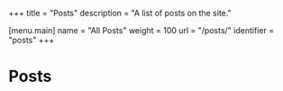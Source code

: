 +++
title = "Posts"
description = "A list of posts on the site."

[menu.main]
	name = "All Posts"
	weight = 100
	url = "/posts/"
	identifier = "posts"
+++

# Posts
